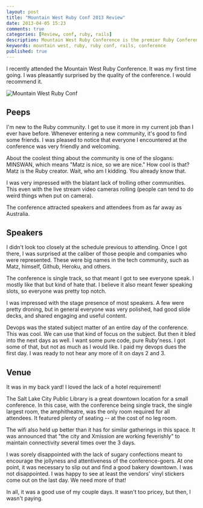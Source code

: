 ```yaml
---
layout: post
title: "Mountain West Ruby Conf 2013 Review"
date: 2013-04-05 15:23
comments: true
categories: [Review, conf, ruby, rails]
description: Mountain West Ruby Conference is the premier Ruby Conference in the Mountain West.  :)
keywords: mountain west, ruby, ruby conf, rails, conference
published: true
---
```


I recently attended the Mountain West Ruby Conference.  It was my first time going.  I was pleasantly surprised by the quality of the conference.  I would recommend it.

![Mountain West Ruby Conf](http://i.imgur.com/jrkIv.jpg)

<!--more-->

## Peeps

I'm new to the Ruby community.  I get to use it more in my current job than I ever have before.  Whenever entering a new community, it's good to find some friends.  I was pleased to notice that everyone I encountered at the conference was very friendly and welcoming.

About the coolest thing about the community is one of the slogans: MINSWAN, which means "Matz is nice, so we are nice."  How cool is that?  Matz is the Ruby creator.  Wait, who am I kidding.  You already know that.

I was very impressed with the blatant lack of trolling other communities.  This even with the live stream video cameras rolling (people can tend to do weird things when put on camera).

The conference attracted speakers and attendees from as far away as Australia.

## Speakers

I didn't look too closely at the schedule previous to attending.  Once I got there, I was surprised at the caliber of those people and companies who were represented.  These were big names in the tech community, such as Matz, himself, Github, Heroku, and others.

The conference is single track, so that meant I got to see everyone speak.  I mostly like that but kind of hate that.  I believe it also meant fewer speaking slots, so everyone was pretty top notch.

I was impressed with the stage presence of most speakers.  A few were pretty droning, but in general everyone was very polished, had good slide decks, and shared engaging and useful content.

Devops was the stated subject matter of an entire day of the conference.  This was cool.  We can use that kind of focus on the subject.  But then it bled into the next days as well.  I want some pure code, pure Ruby'ness.  I got some of that, but not as much as I would like.  I paid my devops dues the first day.  I was ready to not hear any more of it on days 2 and 3.

## Venue

It was in my back yard!  I loved the lack of a hotel requirement!

The Salt Lake City Public Library is a great downtown location for a small conference.  In this case, with the conference being single track, the single largest room, the amphitheatre, was the only room required for all attendees.  It featured plenty of seating -- at the cost of no leg room.

The wifi also held up better than it has for similar gatherings in this space.  It was announced that "the city and Xmission are working feverishly" to maintain connectivity several times over the 3 days.

I was sorely disappointed with the lack of sugary confections meant to encourage the jollyness and attentiveness of the conference-goers.  At one point, it was necessary to slip out and find a good bakery downtown.  I was not disappointed.  I was happy to see at least the vendors' vinyl stickers come out on the last day.  We need more of that!

In all, it was a good use of my couple days.  It wasn't too pricey, but then, I wasn't paying.